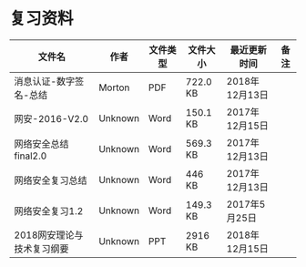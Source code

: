 # 复习资料

文件名|作者|文件类型|文件大小|最近更新时间|备注
---|---|---|---|---|---
消息认证-数字签名-总结|Morton|PDF|722.0 KB|2018年12月13日
网安-2016-V2.0|Unknown|Word|150.1 KB|2017年12月15日
网络安全总结 final2.0|Unknown|Word|569.3 KB|2017年12月13日
网络安全复习总结|Unknown|Word|446 KB|2017年12月13日
网络安全复习1.2|Unknown|Word|149.3 KB|2017年5月25日
2018网安理论与技术复习纲要|Unknown|PPT|2916 KB|2018‎年‎12‎月‎15‎日

